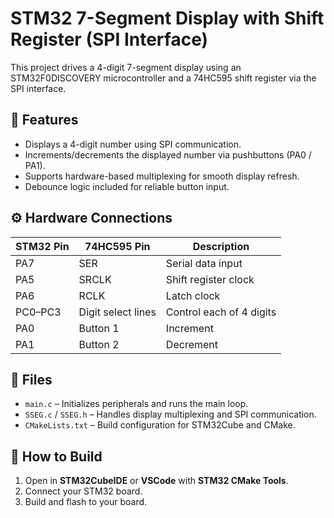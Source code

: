 # STM32 7-Segment Display with Shift Register (SPI Interface)

This project drives a 4-digit 7-segment display using an STM32F0DISCOVERY microcontroller
and a 74HC595 shift register via the SPI interface.

## 🧠 Features
- Displays a 4-digit number using SPI communication.
- Increments/decrements the displayed number via pushbuttons (PA0 / PA1).
- Supports hardware-based multiplexing for smooth display refresh.
- Debounce logic included for reliable button input.

## ⚙️ Hardware Connections
| STM32 Pin | 74HC595 Pin | Description |
|------------|--------------|--------------|
| PA7 | SER | Serial data input |
| PA5 | SRCLK | Shift register clock |
| PA6 | RCLK | Latch clock |
| PC0–PC3 | Digit select lines | Control each of 4 digits |
| PA0 | Button 1 | Increment |
| PA1 | Button 2 | Decrement |

## 🧩 Files
- `main.c` – Initializes peripherals and runs the main loop.
- `SSEG.c` / `SSEG.h` – Handles display multiplexing and SPI communication.
- `CMakeLists.txt` – Build configuration for STM32Cube and CMake.

## 🔧 How to Build
1. Open in **STM32CubeIDE** or **VSCode** with **STM32 CMake Tools**.
2. Connect your STM32 board.
3. Build and flash to your board.

